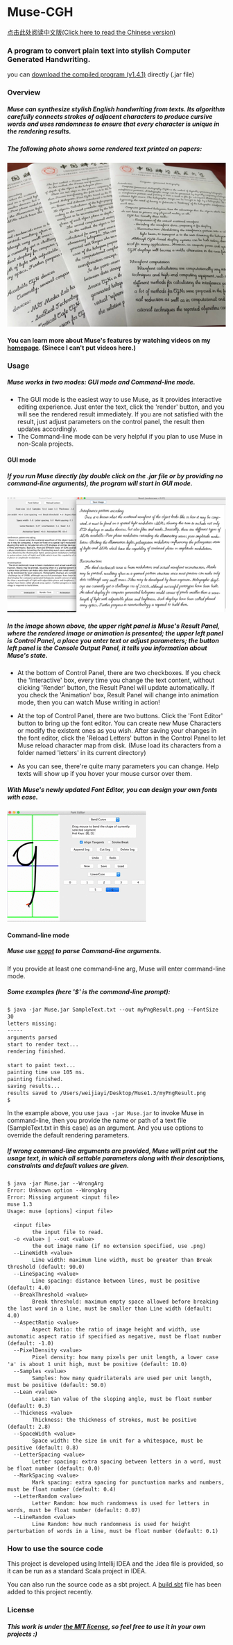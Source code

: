 # Muse-CGH
[点击此处阅读中文版(Click here to read the Chinese version)](README_CH.md)
### A program to convert plain text into stylish Computer Generated Handwriting.

you can [download the compiled program (v1.4.1)](https://github.com/MrVPlussOne/Muse-CGH/releases/download/v1.4.1/Muse.1.4.1.zip) directly (.jar file)

### Overview

##### Muse can synthesize stylish English handwriting from texts. Its algorithm carefully connects strokes of adjacent characters to produce cursive words and uses randomness to ensure that every character is unique in the rendering results.

##### The following photo shows some rendered text printed on papers:

![alt tag](Printed.jpg)


#### You can learn more about Muse's features by watching videos on my [homepage](https://mrvplusone.github.io/gallery-muse.html). (Sinece I can't put videos here.)

### Usage

##### Muse works in two modes: GUI mode and Command-line mode.
 - The GUI mode is the easiest way to use Muse, as it provides interactive editing experience. Just enter the text, click the 'render' button, and you will see the rendered result immediately. If you are not satisfied with the result, just adjust parameters on the control panel, the result then updates accordingly.
 - The Command-line mode can be very helpful if you plan to use Muse in non-Scala projects.

#### GUI mode

##### If you run Muse directly (by double click on the .jar file or by providing no command-line arguments), the program will start in GUI mode.

![alt tag](Sample.png)

##### In the image shown above, the upper right panel is Muse's Result Panel, where the rendered image or animation is presented; the upper left panel is Control Panel, a place you enter text or adjust parameters; the button left panel is the Console Output Panel, it tells you information about Muse's state.

 - At the bottom of Control Panel, there are two checkboxes. If you check the 'Interactive' box, every time you change the text content, without clicking 'Render' button, the Result Panel will update automatically. If you check the 'Animation' box, Result Panel will change into animation mode, then you can watch Muse writing in action!

 - At the top of Control Panel, there are two buttons. Click the 'Font Editor' button to bring up the font editor. You can create new Muse Characters or modify the existent ones as you wish. After saving your changes in the font editor, click the 'Reload Letters' button in the Control Panel to let Muse reload character map from disk. (Muse load its characters from a folder named 'letters' in its current directory)

 - As you can see, there're quite many parameters you can change. Help texts will show up if you hover your mouse cursor over them.

##### With Muse's newly updated *Font Editor*, you can design your own fonts with ease.

![alt tag](NewEditor.gif)

#### Command-line mode

##### Muse use [scopt](https://github.com/scopt/scopt) to parse Command-line arguments.

If you provide at least one command-line arg, Muse will enter command-line mode.

##### Some examples (here '$' is the command-line prompt):

```
$ java -jar Muse.jar SampleText.txt --out myPngResult.png --FontSize 30
letters missing:
-----
arguments parsed
start to render text...
rendering finished.

start to paint text...
painting time use 105 ms.
painting finished.
saving results...
results saved to /Users/weijiayi/Desktop/Muse1.3/myPngResult.png
$
```

In the example above, you use `java -jar Muse.jar` to invoke Muse in command-line, then you provide the name or path of a text file (SampleText.txt in this case) as an argument. And you use options to override the default rendering parameters.

##### If wrong command-line arguments are provided, Muse will print out the usage text, in which all settable parameters along with their descriptions, constraints and default values are given.

```
$ java -jar Muse.jar --WrongArg
Error: Unknown option --WrongArg
Error: Missing argument <input file>
muse 1.3
Usage: muse [options] <input file>

  <input file>
        the input file to read.
  -o <value> | --out <value>
        the out image name (if no extension specified, use .png)
  --LineWidth <value>
        Line width: maximum line width, must be greater than Break threshold (default: 90.0)
  --LineSpacing <value>
        Line spacing: distance between lines, must be positive (default: 4.0)
  --BreakThreshold <value>
        Break threshold: maximum empty space allowed before breaking the last word in a line, must be smaller than Line width (default: 4.0)
  --AspectRatio <value>
        Aspect Ratio: the ratio of image height and width, use automatic aspect ratio if specified as negative, must be float number (default: -1.0)
  --PixelDensity <value>
        Pixel density: how many pixels per unit length, a lower case 'a' is about 1 unit high, must be positive (default: 10.0)
  --Samples <value>
        Samples: how many quadrilaterals are used per unit length, must be positive (default: 50.0)
  --Lean <value>
        Lean: tan value of the sloping angle, must be float number (default: 0.3)
  --Thickness <value>
        Thickness: the thickness of strokes, must be positive (default: 2.8)
  --SpaceWidth <value>
        Space width: the size in unit for a whitespace, must be positive (default: 0.8)
  --LetterSpacing <value>
        Letter spacing: extra spacing between letters in a word, must be float number (default: 0.0)
  --MarkSpacing <value>
        Mark spacing: extra spacing for punctuation marks and numbers, must be float number (default: 0.4)
  --LetterRandom <value>
        Letter Random: how much randomness is used for letters in words, must be float number (default: 0.07)
  --LineRandom <value>
        Line Random: how much randomness is used for height perturbation of words in a line, must be float number (default: 0.1)

```


### How to use the source code

This project is developed using Intellij IDEA and the .idea file is provided, so it can be run as a standard Scala project in IDEA.

You can also run the source code as a sbt project. A [build.sbt](build.sbt) file has been added to this project recently.


### License
##### This work is under [the MIT license](LICENSE.txt), so feel free to use it in your own projects :)

